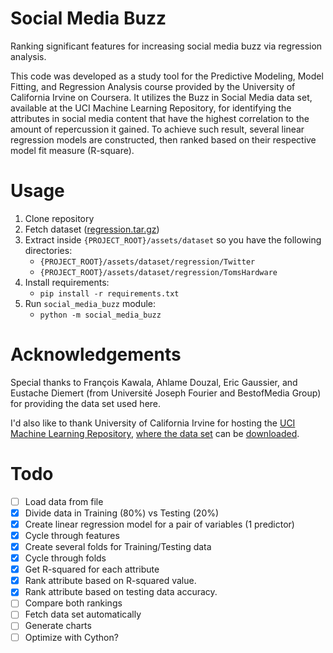 # Social Media Buzz
Ranking significant features for increasing social media buzz via regression analysis.

This code was developed as a study tool for the Predictive Modeling, Model Fitting, and Regression Analysis course provided by the University of California Irvine on Coursera.
It utilizes the Buzz in Social Media data set, available at the UCI Machine Learning Repository, for identifying the attributes in social media content that have the highest correlation to the amount of repercussion it gained. To achieve such result, several linear regression models are constructed, then ranked based on their respective model fit measure (R-square).

# Usage

1. Clone repository
1. Fetch dataset ([regression.tar.gz](https://archive.ics.uci.edu/ml/machine-learning-databases/00248/))
1. Extract inside `{PROJECT_ROOT}/assets/dataset` so you have the following directories:
    - `{PROJECT_ROOT}/assets/dataset/regression/Twitter`
    - `{PROJECT_ROOT}/assets/dataset/regression/TomsHardware`
1. Install requirements:
    - `pip install -r requirements.txt`
1. Run `social_media_buzz` module:
    - `python -m social_media_buzz`


# Acknowledgements

Special thanks to François Kawala, Ahlame Douzal, Eric Gaussier, and Eustache Diemert (from Université Joseph Fourier and BestofMedia Group) for providing the data set used here.

I'd also like to thank University of California Irvine for hosting the [UCI Machine Learning Repository](https://archive.ics.uci.edu/ml/datasets.php), [where the data set](https://archive.ics.uci.edu/ml/datasets/Buzz+in+social+media+) can be [downloaded](https://archive.ics.uci.edu/ml/machine-learning-databases/00248/regression.tar.gz). 

# Todo

-[ ] Load data from file
-[x] Divide data in Training (80%) vs Testing (20%)
-[x] Create linear regression model for a pair of variables (1 predictor)
-[x] Cycle through features
-[x] Create several folds for Training/Testing data
-[x] Cycle through folds
-[x] Get R-squared for each attribute
-[x] Rank attribute based on R-squared value.
-[x] Rank attribute based on testing data accuracy.
-[ ] Compare both rankings
-[ ] Fetch data set automatically
-[ ] Generate charts 
-[ ] Optimize with Cython?